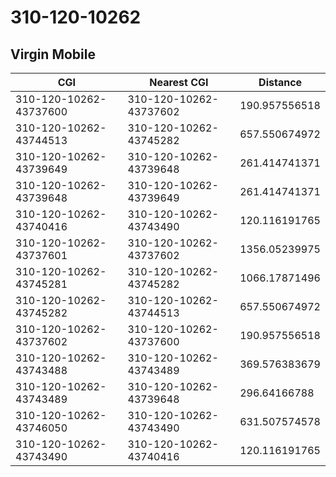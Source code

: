 # 310-120-10262
## Virgin Mobile


| CGI | Nearest CGI | Distance |
|-----|-------------|----------|
| 310-120-10262-43737600 | 310-120-10262-43737602 | 190.957556518 |
| 310-120-10262-43744513 | 310-120-10262-43745282 | 657.550674972 |
| 310-120-10262-43739649 | 310-120-10262-43739648 | 261.414741371 |
| 310-120-10262-43739648 | 310-120-10262-43739649 | 261.414741371 |
| 310-120-10262-43740416 | 310-120-10262-43743490 | 120.116191765 |
| 310-120-10262-43737601 | 310-120-10262-43737602 | 1356.05239975 |
| 310-120-10262-43745281 | 310-120-10262-43745282 | 1066.17871496 |
| 310-120-10262-43745282 | 310-120-10262-43744513 | 657.550674972 |
| 310-120-10262-43737602 | 310-120-10262-43737600 | 190.957556518 |
| 310-120-10262-43743488 | 310-120-10262-43743489 | 369.576383679 |
| 310-120-10262-43743489 | 310-120-10262-43739648 | 296.64166788 |
| 310-120-10262-43746050 | 310-120-10262-43743490 | 631.507574578 |
| 310-120-10262-43743490 | 310-120-10262-43740416 | 120.116191765 |
